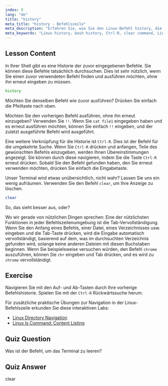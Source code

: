 ```yaml
---
index: 9
lang: "de"
title: "history"
meta_title: "history - Befehlszeile"
meta_description: "Erfahren Sie, wie Sie den Linux-Befehl history, die Verknüpfung !! und Ctrl-R für den effizienten Befehlsabruf verwenden. Verbessern Sie Ihre Terminalproduktivität mit diesen wichtigen Tipps!"
meta_keywords: "Linux history, bash history, Ctrl-R, clear command, Linux tutorial, command line, beginner guide"
---
```


## Lesson Content

In Ihrer Shell gibt es eine Historie der zuvor eingegebenen Befehle. Sie können diese Befehle tatsächlich durchsuchen. Dies ist sehr nützlich, wenn Sie einen zuvor verwendeten Befehl finden und ausführen möchten, ohne ihn erneut eingeben zu müssen.

```bash
history
```

Möchten Sie denselben Befehl wie zuvor ausführen? Drücken Sie einfach die Pfeiltaste nach oben.

Möchten Sie den vorherigen Befehl ausführen, ohne ihn erneut einzugeben? Verwenden Sie `!!`. Wenn Sie `cat file1` eingegeben haben und es erneut ausführen möchten, können Sie einfach `!!` eingeben, und der zuletzt ausgeführte Befehl wird ausgeführt.

Eine weitere Verknüpfung für die Historie ist `Ctrl-R`. Dies ist der Befehl für die umgekehrte Suche. Wenn Sie `Ctrl-R` drücken und anfangen, Teile des gewünschten Befehls einzugeben, werden Ihnen Übereinstimmungen angezeigt. Sie können durch diese navigieren, indem Sie die Taste `Ctrl-R` erneut drücken. Sobald Sie den Befehl gefunden haben, den Sie erneut verwenden möchten, drücken Sie einfach die Eingabetaste.

Unser Terminal wird etwas unübersichtlich, nicht wahr? Lassen Sie uns ein wenig aufräumen. Verwenden Sie den Befehl `clear`, um Ihre Anzeige zu löschen.

```bash
clear
```

So, das sieht besser aus, oder?

Wo wir gerade von nützlichen Dingen sprechen: Eine der nützlichsten Funktionen in jeder Befehlszeilenumgebung ist die Tab-Vervollständigung. Wenn Sie den Anfang eines Befehls, einer Datei, eines Verzeichnisses usw. eingeben und die Tab-Taste drücken, wird die Eingabe automatisch vervollständigt, basierend auf dem, was im durchsuchten Verzeichnis gefunden wird, solange keine anderen Dateien mit diesen Buchstaben beginnen. Wenn Sie beispielsweise versuchen würden, den Befehl `chrome` auszuführen, können Sie `chr` eingeben und Tab drücken, und es wird zu `chrome` vervollständigt.

## Exercise

Navigieren Sie mit den Auf- und Ab-Tasten durch Ihre vorherige Befehlshistorie. Spielen Sie mit der `Ctrl-R` Rückwärtssuche herum.

Für zusätzliche praktische Übungen zur Navigation in der Linux-Befehlszeile erkunden Sie diese interaktiven Labs:

- [Linux Directory Navigation](https://labex.io/de/labs/linux-directory-navigation-387844)
- [Linux ls Command: Content Listing](https://labex.io/de/labs/linux-linux-ls-command-content-listing-219205)

## Quiz Question

Was ist der Befehl, um das Terminal zu leeren?

## Quiz Answer

clear
